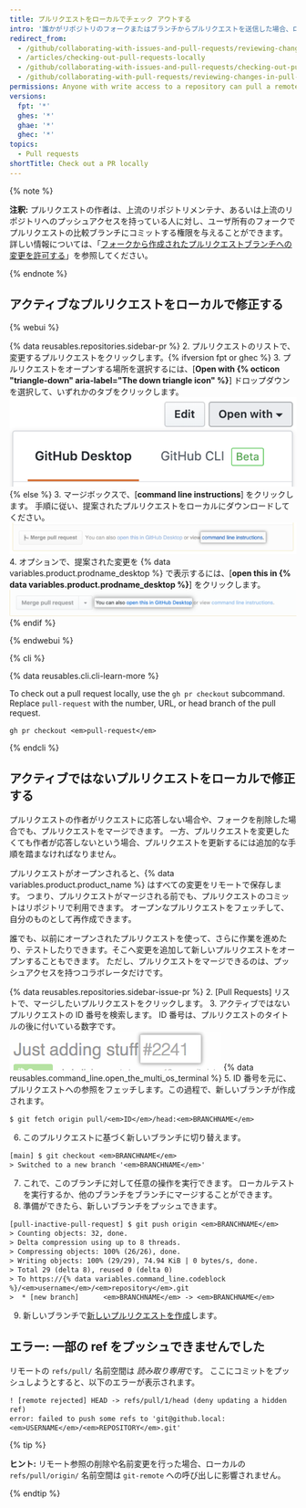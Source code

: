 ```yaml
---
title: プルリクエストをローカルでチェック アウトする
intro: '誰かがリポジトリのフォークまたはブランチからプルリクエストを送信した場合、ローカルでマージして、マージコンフリクトを解決するか、{% data variables.product.product_name %} でマージする前に変更をテストおよび検証できます。'
redirect_from:
  - /github/collaborating-with-issues-and-pull-requests/reviewing-changes-in-pull-requests/checking-out-pull-requests-locally
  - /articles/checking-out-pull-requests-locally
  - /github/collaborating-with-issues-and-pull-requests/checking-out-pull-requests-locally
  - /github/collaborating-with-pull-requests/reviewing-changes-in-pull-requests/checking-out-pull-requests-locally
permissions: Anyone with write access to a repository can pull a remote pull request down locally.
versions:
  fpt: '*'
  ghes: '*'
  ghae: '*'
  ghec: '*'
topics:
  - Pull requests
shortTitle: Check out a PR locally
---
```


{% note %}

  **注釈:** プルリクエストの作者は、上流のリポジトリメンテナ、あるいは上流のリポジトリへのプッシュアクセスを持っている人に対し、ユーザ所有のフォークでプルリクエストの比較ブランチにコミットする権限を与えることができます。 詳しい情報については、「[フォークから作成されたプルリクエストブランチへの変更を許可する](/pull-requests/collaborating-with-pull-requests/working-with-forks/allowing-changes-to-a-pull-request-branch-created-from-a-fork)」を参照してください。

  {% endnote %}

## アクティブなプルリクエストをローカルで修正する

{% webui %}

{% data reusables.repositories.sidebar-pr %}
2. プルリクエストのリストで、変更するプルリクエストをクリックします。{% ifversion fpt or ghec %}
3. プルリクエストをオープンする場所を選択するには、[**Open with {% octicon "triangle-down" aria-label="The down triangle icon" %}**] ドロップダウンを選択して、いずれかのタブをクリックします。 ![Link to access command line pull request instructions](/assets/images/help/pull_requests/open-with-button.png){% else %}
3. マージボックスで、[**command line instructions**] をクリックします。 手順に従い、提案されたプルリクエストをローカルにダウンロードしてください。 ![コマンドラインのプルリクエスト手順へのリンク](/assets/images/help/pull_requests/pull_request_show_command_line_merge.png)
4. オプションで、提案された変更を {% data variables.product.prodname_desktop %} で表示するには、[**open this in {% data variables.product.prodname_desktop %}**] をクリックします。 ![Link to open a pull request locally in Desktop](/assets/images/help/desktop/open-pr-in-desktop.png){% endif %}

{% endwebui %}

{% cli %}

{% data reusables.cli.cli-learn-more %}

To check out a pull request locally, use the `gh pr checkout` subcommand. Replace `pull-request` with the number, URL, or head branch of the pull request.

```shell
gh pr checkout <em>pull-request</em>
```

{% endcli %}

## アクティブではないプルリクエストをローカルで修正する

プルリクエストの作者がリクエストに応答しない場合や、フォークを削除した場合でも、プルリクエストをマージできます。 一方、プルリクエストを変更したくても作者が応答しないという場合、プルリクエストを更新するには追加的な手順を踏まなければなりません。

プルリクエストがオープンされると、{% data variables.product.product_name %} はすべての変更をリモートで保存します。 つまり、プルリクエストがマージされる前でも、プルリクエストのコミットはリポジトリで利用できます。 オープンなプルリクエストをフェッチして、自分のものとして再作成できます。

誰でも、以前にオープンされたプルリクエストを使って、さらに作業を進めたり、テストしたりできます。そこへ変更を追加して新しいプルリクエストをオープンすることもできます。 ただし、プルリクエストをマージできるのは、プッシュアクセスを持つコラボレータだけです。

{% data reusables.repositories.sidebar-issue-pr %}
2. [Pull Requests] リストで、マージしたいプルリクエストをクリックします。
3. アクティブではないプルリクエストの ID 番号を検索します。 ID 番号は、プルリクエストのタイトルの後に付いている数字です。 ![プルリクエストの ID 番号](/assets/images/help/pull_requests/pull_request_id_number.png)
{% data reusables.command_line.open_the_multi_os_terminal %}
5. ID 番号を元に、プルリクエストへの参照をフェッチします。この過程で、新しいブランチが作成されます。
  ```shell
  $ git fetch origin pull/<em>ID</em>/head:<em>BRANCHNAME</em>
  ```
6. このプルリクエストに基づく新しいブランチに切り替えます。
  ```shell
  [main] $ git checkout <em>BRANCHNAME</em>
  > Switched to a new branch '<em>BRANCHNAME</em>'
  ```
7. これで、このブランチに対して任意の操作を実行できます。 ローカルテストを実行するか、他のブランチをブランチにマージすることができます。
8. 準備ができたら、新しいブランチをプッシュできます。
  ```shell
  [pull-inactive-pull-request] $ git push origin <em>BRANCHNAME</em>
  > Counting objects: 32, done.
  > Delta compression using up to 8 threads.
  > Compressing objects: 100% (26/26), done.
  > Writing objects: 100% (29/29), 74.94 KiB | 0 bytes/s, done.
  > Total 29 (delta 8), reused 0 (delta 0)
  > To https://{% data variables.command_line.codeblock %}/<em>username</em>/<em>repository</em>.git
  >  * [new branch]      <em>BRANCHNAME</em> -> <em>BRANCHNAME</em>
  ```
9. 新しいブランチで[新しいプルリクエストを作成](/articles/creating-a-pull-request)します。

## エラー: 一部の ref をプッシュできませんでした

リモートの `refs/pull/` 名前空間は *読み取り専用*です。 ここにコミットをプッシュしようとすると、以下のエラーが表示されます。
```shell
! [remote rejected] HEAD -> refs/pull/1/head (deny updating a hidden ref)
error: failed to push some refs to 'git@github.local:<em>USERNAME</em>/<em>REPOSITORY</em>.git'
```

{% tip %}

**ヒント:** リモート参照の削除や名前変更を行った場合、ローカルの `refs/pull/origin/` 名前空間は `git-remote` への呼び出しに影響されません。

{% endtip %}
